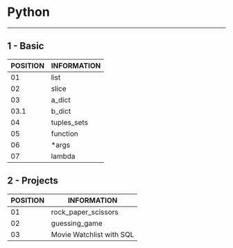 # Python 
--------------------------------------------------------------------------------

##  1 - Basic 

POSITION|INFORMATION 
--------- | ------
01        | list
02        | slice
03        | a_dict
03.1      | b_dict
04        |tuples_sets
05        | function
06        | *args
07        | lambda

## 2 - Projects 

POSITION | INFORMATION
--------- | ------
01        | rock_paper_scissors
02        | guessing_game
03        | Movie Watchlist with SQL

